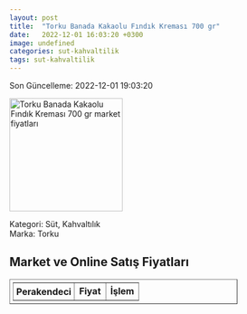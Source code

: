 ```yaml
---
layout: post
title:  "Torku Banada Kakaolu Fındık Kreması 700 gr"
date:   2022-12-01 16:03:20 +0300
image: undefined
categories: sut-kahvaltilik
tags: sut-kahvaltilik
---
```


Son Güncelleme: 2022-12-01 19:03:20

<img src="undefined" width="200" alt="Torku Banada Kakaolu Fındık Kreması 700 gr market fiyatları" />

Kategori: Süt, Kahvaltılık
<br />
Marka: Torku

<h2>Market ve Online Satış Fiyatları</h2>

<table border="1" style="padding: 5px;width:80%;">
  <tr>
    <td style="padding: 5px;"><strong>Perakendeci</strong></td>
    <td><strong>Fiyat</strong></td>
    <td><strong>İşlem</strong></td>
  </tr>
  
</table>
